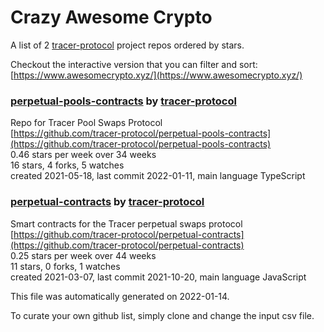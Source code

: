 # Crazy Awesome Crypto
A list of 2 [tracer-protocol](https://github.com/tracer-protocol) project repos ordered by stars.  

Checkout the interactive version that you can filter and sort: 
[https://www.awesomecrypto.xyz/](https://www.awesomecrypto.xyz/)  


### [perpetual-pools-contracts](https://github.com/tracer-protocol/perpetual-pools-contracts) by [tracer-protocol](https://github.com/tracer-protocol)  
Repo for Tracer Pool Swaps Protocol  
[https://github.com/tracer-protocol/perpetual-pools-contracts](https://github.com/tracer-protocol/perpetual-pools-contracts)  
0.46 stars per week over 34 weeks  
16 stars, 4 forks, 5 watches  
created 2021-05-18, last commit 2022-01-11, main language TypeScript  


### [perpetual-contracts](https://github.com/tracer-protocol/perpetual-contracts) by [tracer-protocol](https://github.com/tracer-protocol)  
Smart contracts for the Tracer perpetual swaps protocol  
[https://github.com/tracer-protocol/perpetual-contracts](https://github.com/tracer-protocol/perpetual-contracts)  
0.25 stars per week over 44 weeks  
11 stars, 0 forks, 1 watches  
created 2021-03-07, last commit 2021-10-20, main language JavaScript  


This file was automatically generated on 2022-01-14.  

To curate your own github list, simply clone and change the input csv file.  